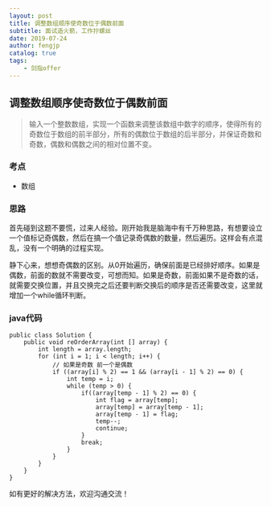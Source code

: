 ```yaml
---
layout: post
title: 调整数组顺序使奇数位于偶数前面
subtitle: 面试造火箭，工作拧螺丝
date: 2019-07-24
author: fengjp
catalog: true
tags:
    - 剑指offer
---
```


## 调整数组顺序使奇数位于偶数前面

> 输入一个整数数组，实现一个函数来调整该数组中数字的顺序，使得所有的奇数位于数组的前半部分，所有的偶数位于数组的后半部分，并保证奇数和奇数，偶数和偶数之间的相对位置不变。

### 考点

- 数组

### 思路

首先碰到这题不要慌，过来人经验。刚开始我是脑海中有千万种思路，有想要设立一个值标记奇偶数，然后在搞一个值记录奇偶数的数量，然后遍历。这样会有点混乱，没有一个明确的过程实现。

静下心来，想想奇偶数的区别。从0开始遍历，确保前面是已经排好顺序。如果是偶数，前面的数就不需要改变，可想而知。如果是奇数，前面如果不是奇数的话，就需要交换位置，并且交换完之后还要判断交换后的顺序是否还需要改变，这里就增加一个while循环判断。

### java代码

    public class Solution {
        public void reOrderArray(int [] array) {
            int length = array.length;
            for (int i = 1; i < length; i++) {
                // 如果是奇数 前一个是偶数
                if ((array[i] % 2) == 1 && (array[i - 1] % 2) == 0) {
                    int temp = i;
                    while (temp > 0) {
                        if((array[temp - 1] % 2) == 0) {
                            int flag = array[temp];
                            array[temp] = array[temp - 1];
                            array[temp - 1] = flag;
                            temp--;
                            continue;
                        }
                        break;
                    }
                }
            }
        }
    }

如有更好的解决方法，欢迎沟通交流！